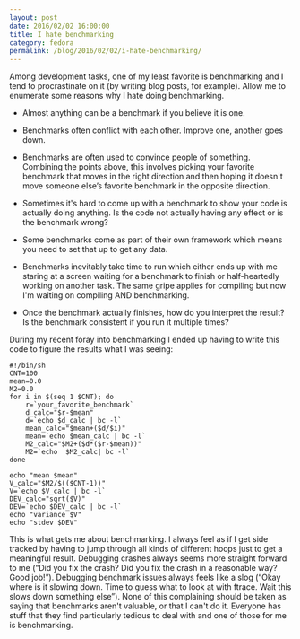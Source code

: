 ```yaml
---
layout: post
date: 2016/02/02 16:00:00
title: I hate benchmarking
category: fedora
permalink: /blog/2016/02/02/i-hate-benchmarking/
---
```

Among development tasks, one of my least favorite is benchmarking and I tend
to procrastinate on it (by writing blog posts, for example). Allow
me to enumerate some reasons why I hate doing benchmarking.

- Almost anything can be a benchmark if you believe it is one.

- Benchmarks often conflict with each other. Improve one, another goes down.

- Benchmarks are often used to convince people of something. Combining the
points above, this involves picking your favorite benchmark that moves in
the right direction and then hoping it doesn't move someone else’s favorite
benchmark in the opposite direction.

- Sometimes it's hard to come up with a benchmark to show your code is
actually doing anything. Is the code not actually having any effect or
is the benchmark wrong?

- Some benchmarks come as part of their own framework which means you need
to set that up to get any data.

- Benchmarks inevitably take time to run which either ends up with me staring
at a screen waiting for a benchmark to finish or half-heartedly working on
another task. The same gripe applies for compiling but now I'm waiting on
compiling AND benchmarking.

- Once the benchmark actually finishes, how do you interpret the result? Is
the benchmark consistent if you run it multiple times?

During my recent foray into benchmarking I ended up having to write this code
to figure the results what I was seeing:

	#!/bin/sh
	CNT=100
	mean=0.0
	M2=0.0
	for i in $(seq 1 $CNT); do
		r=`your_favorite_benchmark`
		d_calc="$r-$mean"
		d=`echo $d_calc | bc -l`
		mean_calc="$mean+($d/$i)"
		mean=`echo $mean_calc | bc -l`
		M2_calc="$M2+($d*($r-$mean))"
		M2=`echo  $M2_calc| bc -l`
	done

	echo "mean $mean"
	V_calc="$M2/$(($CNT-1))"
	V=`echo $V_calc | bc -l`
	DEV_calc="sqrt($V)"
	DEV=`echo $DEV_calc | bc -l`
	echo "variance $V"
	echo "stdev $DEV"


This is what gets me about benchmarking. I always feel as if I get side tracked
by having to jump through all kinds of different hoops just to get a meaningful
result. Debugging crashes always seems more straight forward to me (“Did you
fix the crash? Did you fix the crash in a reasonable way? Good job!”). Debugging
benchmark issues always feels like a slog (“Okay where is it slowing down. Time
to guess what to look at with ftrace. Wait this slows down something else”).
None of this complaining should be taken as saying that benchmarks aren't
valuable, or that I can't do it. Everyone has stuff that they find particularly
tedious to deal with and one of those for me is benchmarking.
